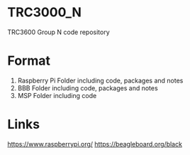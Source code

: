 # TRC3000_N
TRC3600 Group N code repository

# Format
1. Raspberry Pi Folder including code, packages and notes
2. BBB Folder including code, packages and notes
3. MSP Folder including code

# Links
https://www.raspberrypi.org/
https://beagleboard.org/black

